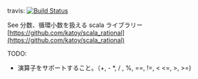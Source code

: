 travis:  [![Build Status](https://travis-ci.org/katoy/ruby_fractional.svg?branch=master)](https://travis-ci.org/katoy/ruby_fractional)

See 分数、循環小数を扱える scala ライブラリー [https://github.com/katoy/scala_rational](https://github.com/katoy/scala_rational)

TODO:
- 演算子をサポートすること。（+, - *, / , %, ==, !=, < <=, >, >=)
